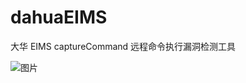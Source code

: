 # dahuaEIMS
大华 EIMS captureCommand 远程命令执行漏洞检测工具

![图片](https://github.com/user-attachments/assets/c96aadcd-63c0-45eb-bd61-cbbc093640cf)
